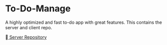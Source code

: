 # To-Do-Manage
A highly optimized and fast to-do app with great features.
This contains the server and client repo.

🔗[ Server Repository](https://github.com/Abhinav07102001/To-Do-Manager-Client)
